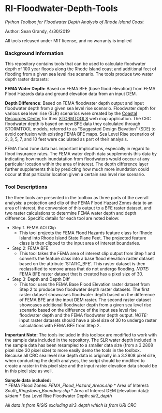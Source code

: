 # RI-Floodwater-Depth-Tools
*Python Toolbox for Floodwater Depth Analysis of Rhode Island Coast*

Author: Sean Grandy, 4/30/2019

All tools released under MIT license, and no warranty is implied

### Background Information
This repository contains tools that can be used to calculate floodwater depth of 100 year floods along the Rhode Island coast and additional feet of flooding from a given sea level rise scenario. The tools produce two water depth raster datasets:

**FEMA Water Depth:** Based on FEMA BFE (base flood elevation) from FEMA Flood Hazards data and ground elevation data from an input DEM.

**Depth Difference:** Based on FEMA floodwater depth output and input floodwater depth from a given sea level rise scenario. Floodwater depth for various sea level rise (SLR) scenarios were created by the [Coastal Resources Center](https://crc-uri.maps.arcgis.com/apps/MapSeries/index.html?appid=3ba5c4d9c0744392bec2f4afb6ee2286) for their [STORMTOOLS](https://crc-uri.maps.arcgis.com/home/item.html?id=660713aa75c64d54bd48c6d0014b26a9) web map application. The CRC floodwater depth is based on new BFE data they calculated through STORMTOOL models, referred to as "Suggested Design Elevation" (SDE) to avoid confusion with existing FEMA BFE maps. Sea Level Rise scenarios of 2, 3, 5, 7, and 10 feet were caclulated as part of their analysis.

FEMA flood zone data has important implications, especially in regard to flood insurance rates. The FEMA water depth data supplements this data by indicating how much inundatation from floodwaters would occcur at any particular location within the area of interest. The depth difference layer further supplements this by predicting how much more inundation could occur at that particular location given a certain sea level rise scenario. 

### Tool Descriptions 
The three tools are presented in the toolbox as three parts of the overall analysis: a projection and clip of the FEMA Flood Hazard Zones data to an area of interest, the conversion of this output to a BFE raster dataset, and two raster calculations to determine FEMA water depth and depth difference. Specific details for each tool are noted below:

* Step 1: FEMA AOI Clip
  * This tool projects the FEMA Flood Hazards feature class for Rhode Island into Rhode Island State Plane Feet. The projected feature class is then clipped to the input area of interest boundaries. 
* Step 2: FEMA BFE
  * This tool takes the FEMA area of interest clip output from Step 1 and converts the feature class into a base flood elevation raster dataset based on the attribute 'STATIC_BFE'. This raster dataset is then reclassified to remove areas that do not undergo flooding. *NOTE:* FEMA BFE raster dataset that is created has a pixel size of 30.
* Step 3: Depth and Depth Diff
  * This tool uses the FEMA Base Flood Elevation raster dataset from Step 2 to produce two floodwater depth raster datasets. The first raster dataset showcases floodwater depth based on the difference of FEMA BFE and the input DEM raster. The second raster dataset showcases additional floodwater depth from a given sea level rise scenario based on the difference of the input sea level rise floodwater depth and the FEMA floodwater depth output. *NOTE:* input raster datasets should have a pixel size of 30 to undergo raster calculations with FEMA BFE from Step 2.

**Important Note:** The tools included in this toolbox are modified to work with the sample data included in the repository. The SLR water depth included in the sample data has been resampled to a smaller data size (from a 3.2808 pixel size 30 pixel size) to more easily demo the tools in the toolbox. Because all CRC sea level rise depth data is originally in a 3.2808 pixel size, when conducting the depth analyses, the script should be modified to create a raster in this pixel size and the input raster elevation data should be in this pixel size as well.

**Sample data included:**  
                           * FEMA Flood Zones: *FEMA_Flood_Hazard_Areas.shp*
                           * Area of Interest: *South_Kingstown_Boundary.shp* 
                           * Area of Interest DEM (elevation data): *skdem*
                           * Sea Level Rise Floodwater Depth: *slr3_depth* 

*All data is from RIGIS excluding slr3_depth which is from URI CRC*


